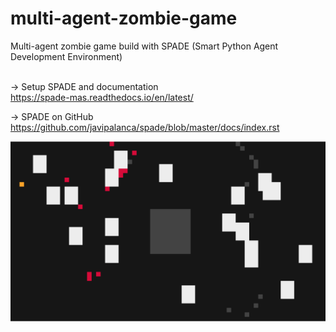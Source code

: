 # multi-agent-zombie-game
Multi-agent zombie game build with SPADE (Smart Python Agent Development Environment) <br /><br />

-> Setup SPADE and documentation <br />
https://spade-mas.readthedocs.io/en/latest/

-> SPADE on GitHub <br />
https://github.com/javipalanca/spade/blob/master/docs/index.rst

![alt text](https://github.com/patricklanger/multi-agent-zombie-game/blob/main/img/game-example.png?raw=true)
